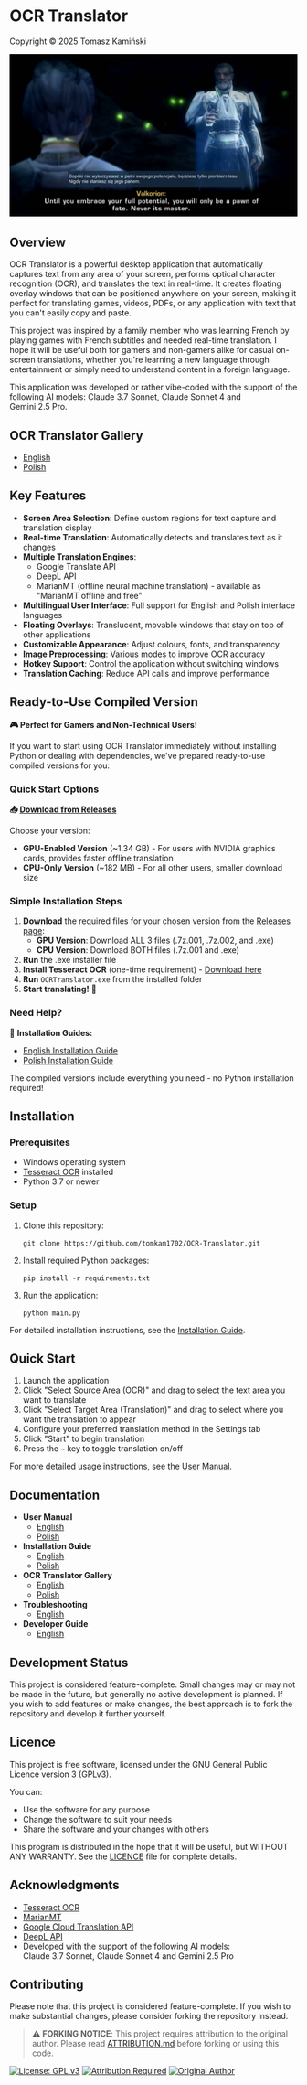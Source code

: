 # OCR Translator
Copyright © 2025 Tomasz Kamiński

![OCR Translator Logo](docs/screenshots/readme_screen.jpg)

## Overview

OCR Translator is a powerful desktop application that automatically captures text from any area of your screen, performs optical character recognition (OCR), and translates the text in real-time. It creates floating overlay windows that can be positioned anywhere on your screen, making it perfect for translating games, videos, PDFs, or any application with text that you can't easily copy and paste.

This project was inspired by a family member who was learning French by playing games with French subtitles and needed real-time translation. I hope it will be useful both for gamers and non-gamers alike for casual on-screen translations, whether you're learning a new language through entertainment or simply need to understand content in a foreign language.

This application was developed or rather vibe-coded with the support of the following AI models: Claude 3.7 Sonnet, Claude Sonnet 4 and Gemini 2.5 Pro.

## OCR Translator Gallery
  - [English](https://tomkam1702.github.io/OCR-Translator/docs/gallery.html)
  - [Polish](https://tomkam1702.github.io/OCR-Translator/docs/gallery_pl.html)

## Key Features

- **Screen Area Selection**: Define custom regions for text capture and translation display
- **Real-time Translation**: Automatically detects and translates text as it changes
- **Multiple Translation Engines**:
  - Google Translate API
  - DeepL API
  - MarianMT (offline neural machine translation) - available as "MarianMT offline and free"
- **Multilingual User Interface**: Full support for English and Polish interface languages
- **Floating Overlays**: Translucent, movable windows that stay on top of other applications
- **Customizable Appearance**: Adjust colours, fonts, and transparency
- **Image Preprocessing**: Various modes to improve OCR accuracy
- **Hotkey Support**: Control the application without switching windows
- **Translation Caching**: Reduce API calls and improve performance

## Ready-to-Use Compiled Version

**🎮 Perfect for Gamers and Non-Technical Users!**

If you want to start using OCR Translator immediately without installing Python or dealing with dependencies, we've prepared ready-to-use compiled versions for you:

### Quick Start Options

**📥 [Download from Releases](https://github.com/tomkam1702/OCR-Translator/releases)**

Choose your version:
- **GPU-Enabled Version** (~1.34 GB) - For users with NVIDIA graphics cards, provides faster offline translation
- **CPU-Only Version** (~182 MB) - For all other users, smaller download size

### Simple Installation Steps

1. **Download** the required files for your chosen version from the [Releases page](https://github.com/tomkam1702/OCR-Translator/releases):
   - **GPU Version**: Download ALL 3 files (.7z.001, .7z.002, and .exe)
   - **CPU Version**: Download BOTH files (.7z.001 and .exe)
2. **Run** the .exe installer file
3. **Install Tesseract OCR** (one-time requirement) - [Download here](https://github.com/UB-Mannheim/tesseract/wiki)
4. **Run** `OCRTranslator.exe` from the installed folder
5. **Start translating!** 🚀

### Need Help?

📖 **Installation Guides:**
- [English Installation Guide](https://tomkam1702.github.io/OCR-Translator/docs/installation.html)
- [Polish Installation Guide](https://tomkam1702.github.io/OCR-Translator/docs/installation_pl.html)

The compiled versions include everything you need - no Python installation required!

## Installation

### Prerequisites

- Windows operating system
- [Tesseract OCR](https://github.com/UB-Mannheim/tesseract/wiki) installed
- Python 3.7 or newer

### Setup

1. Clone this repository:
   ```
   git clone https://github.com/tomkam1702/OCR-Translator.git
   ```

2. Install required Python packages:
   ```
   pip install -r requirements.txt
   ```

3. Run the application:
   ```
   python main.py
   ```

For detailed installation instructions, see the [Installation Guide](https://tomkam1702.github.io/OCR-Translator/docs/installation.html).

## Quick Start

1. Launch the application
2. Click "Select Source Area (OCR)" and drag to select the text area you want to translate
3. Click "Select Target Area (Translation)" and drag to select where you want the translation to appear
4. Configure your preferred translation method in the Settings tab
5. Click "Start" to begin translation
6. Press the `~` key to toggle translation on/off

For more detailed usage instructions, see the [User Manual](https://tomkam1702.github.io/OCR-Translator/docs/user-manual.html).

## Documentation

- **User Manual** 
  - [English](https://tomkam1702.github.io/OCR-Translator/docs/user-manual.html) 
  - [Polish](https://tomkam1702.github.io/OCR-Translator/docs/user-manual_pl.html)
- **Installation Guide** 
  - [English](https://tomkam1702.github.io/OCR-Translator/docs/installation.html) 
  - [Polish](https://tomkam1702.github.io/OCR-Translator/docs/installation_pl.html)
- **OCR Translator Gallery**
  - [English](https://tomkam1702.github.io/OCR-Translator/docs/gallery.html)
  - [Polish](https://tomkam1702.github.io/OCR-Translator/docs/gallery_pl.html)
- **Troubleshooting** 
  - [English](docs/troubleshooting.md)
- **Developer Guide** 
  - [English](docs/developer-guide.md)

## Development Status

This project is considered feature-complete. Small changes may or may not be made in the future, but generally no active development is planned. If you wish to add features or make changes, the best approach is to fork the repository and develop it further yourself.

## Licence

This project is free software, licensed under the GNU General Public Licence version 3 (GPLv3).

You can:
- Use the software for any purpose
- Change the software to suit your needs
- Share the software and your changes with others

This program is distributed in the hope that it will be useful, but WITHOUT ANY WARRANTY. See the [LICENCE](LICENSE) file for complete details.

## Acknowledgments

- [Tesseract OCR](https://github.com/tesseract-ocr/tesseract)
- [MarianMT](https://huggingface.co/docs/transformers/model_doc/marian)
- [Google Cloud Translation API](https://cloud.google.com/translate)
- [DeepL API](https://www.deepl.com/pro-api)
- Developed with the support of the following AI models: Claude 3.7 Sonnet, Claude Sonnet 4 and Gemini 2.5 Pro


## Contributing

Please note that this project is considered feature-complete. If you wish to make substantial changes, please consider forking the repository instead.

> **⚠️ FORKING NOTICE**: This project requires attribution to the original author. Please read [ATTRIBUTION.md](ATTRIBUTION.md) before forking or using this code.

[![License: GPL v3](https://img.shields.io/badge/License-GPLv3-blue.svg)](https://www.gnu.org/licenses/gpl-3.0)
[![Attribution Required](https://img.shields.io/badge/Attribution-Required-red.svg)](ATTRIBUTION.md)
[![Original Author](https://img.shields.io/badge/Original%20Author-Tomasz%20Kamiński-green.svg)](https://github.com/tomkam1702)
